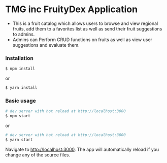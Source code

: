 
# TMG inc FruityDex Application

* This is a fruit catalog which allows users to browse and view regional fruits, add them to a favorites list as well as send their fruit suggestions to admins.
* Admins can Perform CRUD functions on fruits as well as view user suggestions and evaluate them.


### Installation

``` bash
$ npm install
```

or

``` bash
$ yarn install
```

### Basic usage

``` bash
# dev server with hot reload at http://localhost:3000
$ npm start
```

or 

``` bash
# dev server with hot reload at http://localhost:3000
$ yarn start
```

Navigate to [http://localhost:3000](http://localhost:3000). The app will automatically reload if you change any of the source files.


